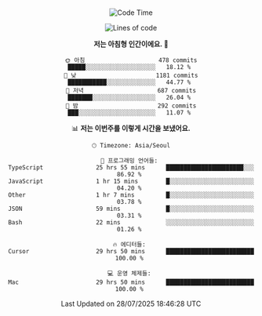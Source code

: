 <div align="center">

<br />

 <!--START_SECTION:waka-->
![Code Time](http://img.shields.io/badge/Code%20Time-4%2C934%20hrs%2028%20mins-blue)

![Lines of code](https://img.shields.io/badge/%EC%A0%80%EB%8A%94%20%EC%97%AC%ED%83%9C%EA%B9%8C%EC%A7%80%20-2.0%20million%20%EC%A4%84%EC%9D%98%20%EC%BD%94%EB%93%9C%EB%A5%BC%20%EC%9E%91%EC%84%B1%ED%96%88%EC%96%B4%EC%9A%94.-blue)

**저는 아침형 인간이에요. 🐤** 

```text
🌞 아침                     478 commits         █████░░░░░░░░░░░░░░░░░░░░   18.12 % 
🌆 낮　                     1181 commits        ███████████░░░░░░░░░░░░░░   44.77 % 
🌃 저녁                     687 commits         ███████░░░░░░░░░░░░░░░░░░   26.04 % 
🌙 밤　                     292 commits         ███░░░░░░░░░░░░░░░░░░░░░░   11.07 % 
```


📊 **저는 이번주를 이렇게 시간을 보냈어요.** 

```text
🕑︎ Timezone: Asia/Seoul

💬 프로그래밍 언어들: 
TypeScript               25 hrs 55 mins      ██████████████████████░░░   86.92 % 
JavaScript               1 hr 15 mins        █░░░░░░░░░░░░░░░░░░░░░░░░   04.20 % 
Other                    1 hr 7 mins         █░░░░░░░░░░░░░░░░░░░░░░░░   03.78 % 
JSON                     59 mins             █░░░░░░░░░░░░░░░░░░░░░░░░   03.31 % 
Bash                     22 mins             ░░░░░░░░░░░░░░░░░░░░░░░░░   01.26 % 

🔥 에디터들: 
Cursor                   29 hrs 50 mins      █████████████████████████   100.00 % 

💻 운영 체제들: 
Mac                      29 hrs 50 mins      █████████████████████████   100.00 % 
```


 Last Updated on 28/07/2025 18:46:28 UTC
<!--END_SECTION:waka-->

</div>
